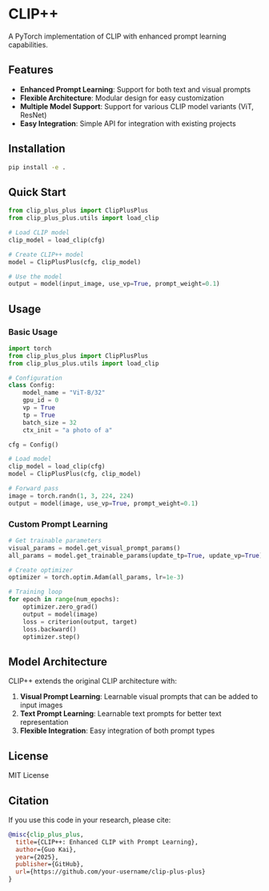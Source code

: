 # CLIP++

A PyTorch implementation of CLIP with enhanced prompt learning capabilities.

## Features

- **Enhanced Prompt Learning**: Support for both text and visual prompts
- **Flexible Architecture**: Modular design for easy customization
- **Multiple Model Support**: Support for various CLIP model variants (ViT, ResNet)
- **Easy Integration**: Simple API for integration with existing projects

## Installation

```bash
pip install -e .
```

## Quick Start

```python
from clip_plus_plus import ClipPlusPlus
from clip_plus_plus.utils import load_clip

# Load CLIP model
clip_model = load_clip(cfg)

# Create CLIP++ model
model = ClipPlusPlus(cfg, clip_model)

# Use the model
output = model(input_image, use_vp=True, prompt_weight=0.1)
```

## Usage

### Basic Usage

```python
import torch
from clip_plus_plus import ClipPlusPlus
from clip_plus_plus.utils import load_clip

# Configuration
class Config:
    model_name = "ViT-B/32"
    gpu_id = 0
    vp = True
    tp = True
    batch_size = 32
    ctx_init = "a photo of a"

cfg = Config()

# Load model
clip_model = load_clip(cfg)
model = ClipPlusPlus(cfg, clip_model)

# Forward pass
image = torch.randn(1, 3, 224, 224)
output = model(image, use_vp=True, prompt_weight=0.1)
```

### Custom Prompt Learning

```python
# Get trainable parameters
visual_params = model.get_visual_prompt_params()
all_params = model.get_trainable_params(update_tp=True, update_vp=True)

# Create optimizer
optimizer = torch.optim.Adam(all_params, lr=1e-3)

# Training loop
for epoch in range(num_epochs):
    optimizer.zero_grad()
    output = model(image)
    loss = criterion(output, target)
    loss.backward()
    optimizer.step()
```

## Model Architecture

CLIP++ extends the original CLIP architecture with:

1. **Visual Prompt Learning**: Learnable visual prompts that can be added to input images
2. **Text Prompt Learning**: Learnable text prompts for better text representation
3. **Flexible Integration**: Easy integration of both prompt types

## License

MIT License

## Citation

If you use this code in your research, please cite:

```bibtex
@misc{clip_plus_plus,
  title={CLIP++: Enhanced CLIP with Prompt Learning},
  author={Guo Kai},
  year={2025},
  publisher={GitHub},
  url={https://github.com/your-username/clip-plus-plus}
}
``` 